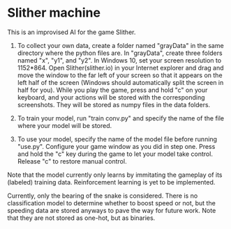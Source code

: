 # Slither machine

This is an improvised AI for the game Slither.

1) To collect your own data, create a folder named "grayData" in the same directory where the python files are. In "grayData", create three folders named "x", "y1", and "y2". In Windows 10, set your screen resolution to 1152*864. Open Slither(slither.io) in your Internet explorer and drag and move the window to the far left of your screen so that it appears on the left half of the screen (Windows should automatically split the screen in half for you). While you play the game, press and hold "c" on your keyboard, and your actions will be stored with the corresponding screenshots. They will be stored as numpy files in the data folders.

2) To train your model, run "train conv.py" and specify the name of the file where your model will be stored.

3) To use your model, specify the name of the model file before running "use.py". Configure your game window as you did in step one. Press and hold the "c" key during the game to let your model take control. Release "c" to restore manual control.

Note that the model currently only learns by immitating the gameplay of its (labeled) training data. Reinforcement learning is yet to be implemented.

Currently, only the bearing of the snake is considered. There is no classification model to determine whether to boost speed or not, but the speeding data are stored anyways to pave the way for future work. Note that they are not stored as one-hot, but as binaries.
